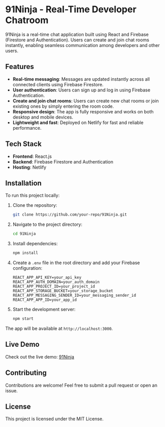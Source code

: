 
# 91Ninja - Real-Time Developer Chatroom

91Ninja is a real-time chat application built using React and Firebase (Firestore and Authentication). Users can create and join chat rooms instantly, enabling seamless communication among developers and other users.

## Features

- **Real-time messaging**: Messages are updated instantly across all connected clients using Firebase Firestore.
- **User authentication**: Users can sign up and log in using Firebase Authentication.
- **Create and join chat rooms**: Users can create new chat rooms or join existing ones by simply entering the room code.
- **Responsive design**: The app is fully responsive and works on both desktop and mobile devices.
- **Lightweight and fast**: Deployed on Netlify for fast and reliable performance.

## Tech Stack

- **Frontend**: React.js
- **Backend**: Firebase Firestore and Authentication
- **Hosting**: Netlify

## Installation

To run this project locally:

1. Clone the repository:

   ```bash
   git clone https://github.com/your-repo/91Ninja.git
   ```

2. Navigate to the project directory:

   ```bash
   cd 91Ninja
   ```

3. Install dependencies:

   ```bash
   npm install
   ```

4. Create a `.env` file in the root directory and add your Firebase configuration:

   ```env
   REACT_APP_API_KEY=your_api_key
   REACT_APP_AUTH_DOMAIN=your_auth_domain
   REACT_APP_PROJECT_ID=your_project_id
   REACT_APP_STORAGE_BUCKET=your_storage_bucket
   REACT_APP_MESSAGING_SENDER_ID=your_messaging_sender_id
   REACT_APP_APP_ID=your_app_id
   ```

5. Start the development server:

   ```bash
   npm start
   ```

The app will be available at `http://localhost:3000`.

## Live Demo

Check out the live demo: [91Ninja](https://91ninja.netlify.app/)

## Contributing

Contributions are welcome! Feel free to submit a pull request or open an issue.

## License

This project is licensed under the MIT License.